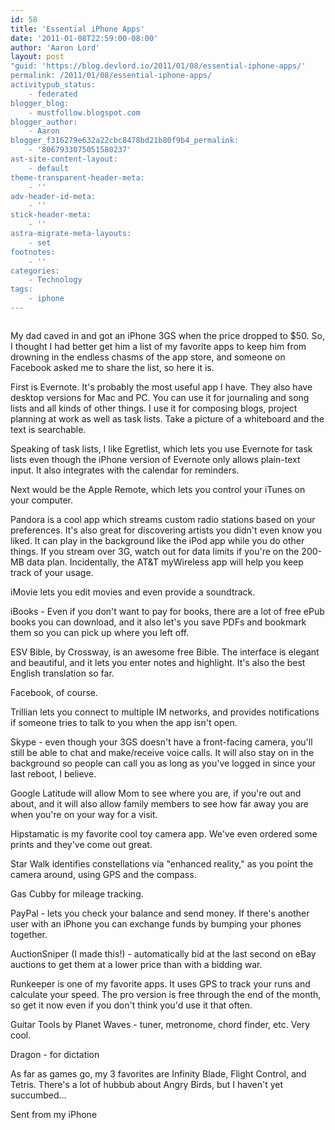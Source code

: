 ```yaml
---
id: 58
title: 'Essential iPhone Apps'
date: '2011-01-08T22:59:00-08:00'
author: 'Aaron Lord'
layout: post
"guid: 'https://blog.devlord.io/2011/01/08/essential-iphone-apps/'
permalink: /2011/01/08/essential-iphone-apps/
activitypub_status:
    - federated
blogger_blog:
    - mustfollow.blogspot.com
blogger_author:
    - Aaron
blogger_f316279e632a22cbc8478bd21b80f9b4_permalink:
    - '8067933075051580237'
ast-site-content-layout:
    - default
theme-transparent-header-meta:
    - ''
adv-header-id-meta:
    - ''
stick-header-meta:
    - ''
astra-migrate-meta-layouts:
    - set
footnotes:
    - ''
categories:
    - Technology
tags:
    - iphone
---
```


<img src="http://lh4.ggpht.com/_OZWxOfjIgdA/TSjr70GoPMI/AAAAAAAAJcs/GyXZDbSAEJQ/s512/photo.PNG" alt="" border="0" />

My dad caved in and got an iPhone 3GS when the price dropped to $50. So, I thought I had better get him a list of my favorite apps to keep him from drowning in the endless chasms of the app store, and someone on Facebook asked me to share the list, so here it is.

First is Evernote. It's probably the most useful app I have. They also have desktop versions for Mac and PC. You can use it for journaling and song lists and all kinds of other things. I use it for composing blogs, project planning at work as well as task lists. Take a picture of a whiteboard and the text is searchable.

Speaking of task lists, I like Egretlist, which lets you use Evernote for task lists even though the iPhone version of Evernote only allows plain-text input. It also integrates with the calendar for reminders.

Next would be the Apple Remote, which lets you control your iTunes on your computer.

Pandora is a cool app which streams custom radio stations based on your preferences. It's also great for discovering artists you didn't even know you liked. It can play in the background like the iPod app while you do other things. If you stream over 3G, watch out for data limits if you're on the 200-MB data plan. Incidentally, the AT&amp;T myWireless app will help you keep track of your usage.

iMovie lets you edit movies and even provide a soundtrack.

iBooks - Even if you don't want to pay for books, there are a lot of free ePub books you can download, and it also let's you save PDFs and bookmark them so you can pick up where you left off.

ESV Bible, by Crossway, is an awesome free Bible. The interface is elegant and beautiful, and it lets you enter notes and highlight. It's also the best English translation so far.

Facebook, of course.

Trillian lets you connect to multiple IM networks, and provides notifications if someone tries to talk to you when the app isn't open.

Skype - even though your 3GS doesn't have a front-facing camera, you'll still be able to chat and make/receive voice calls. It will also stay on in the background so people can call you as long as you've logged in since your last reboot, I believe.

Google Latitude will allow Mom to see where you are, if you're out and about, and it will also allow family members to see how far away you are when you're on your way for a visit.

Hipstamatic is my favorite cool toy camera app. We've even ordered some prints and they've come out great.

Star Walk identifies constellations via "enhanced reality," as you point the camera around, using GPS and the compass.

Gas Cubby for mileage tracking.

PayPal - lets you check your balance and send money. If there's another user with an iPhone you can exchange funds by bumping your phones together.

AuctionSniper (I made this!) - automatically bid at the last second on eBay auctions to get them at a lower price than with a bidding war.

Runkeeper is one of my favorite apps. It uses GPS to track your runs and calculate your speed. The pro version is free through the end of the month, so get it now even if you don't think you'd use it that often.

Guitar Tools by Planet Waves - tuner, metronome, chord finder, etc. Very cool.

Dragon - for dictation

As far as games go, my 3 favorites are Infinity Blade, Flight Control, and Tetris. There's a lot of hubbub about Angry Birds, but I haven't yet succumbed...

Sent from my iPhone